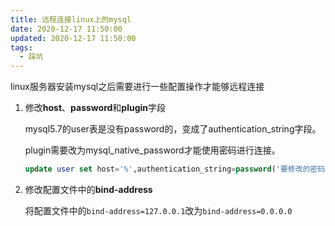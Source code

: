 ```yaml
---
title: 远程连接linux上的mysql
date: 2020-12-17 11:50:00
updated: 2020-12-17 11:50:00
tags:
  - 踩坑
---
```


linux服务器安装mysql之后需要进行一些配置操作才能够远程连接

1. 修改**host**、**password**和**plugin**字段

   mysql5.7的user表是没有password的，变成了authentication_string字段。

   plugin需要改为mysql_native_password才能使用密码进行连接。

   ```sql
   update user set host='%',authentication_string=password('要修改的密码'),plugin='mysql_native_password' where user='root';
   ```

2. 修改配置文件中的**bind-address**

   将配置文件中的`bind-address=127.0.0.1`改为`bind-address=0.0.0.0`
